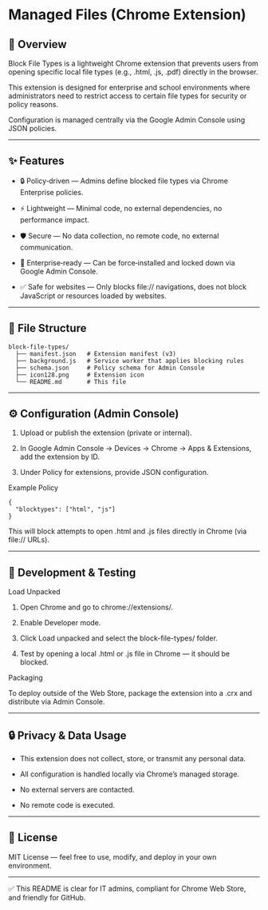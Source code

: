 # Managed Files (Chrome Extension)

## 📌 Overview


Block File Types is a lightweight Chrome extension that prevents users from opening specific local file types (e.g., .html, .js, .pdf) directly in the browser.

This extension is designed for enterprise and school environments where administrators need to restrict access to certain file types for security or policy reasons.

Configuration is managed centrally via the Google Admin Console using JSON policies.


---

## ✨ Features

- 🔒 Policy‑driven — Admins define blocked file types via Chrome Enterprise policies.

- ⚡ Lightweight — Minimal code, no external dependencies, no performance impact.

- 🛡️ Secure — No data collection, no remote code, no external communication.

- 🏫 Enterprise‑ready — Can be force‑installed and locked down via Google Admin Console.

- ✅ Safe for websites — Only blocks file:// navigations, does not block JavaScript or resources loaded by websites.


---

## 📂 File Structure

	block-file-types/
	  ├── manifest.json   # Extension manifest (v3)
	  ├── background.js   # Service worker that applies blocking rules
	  ├── schema.json     # Policy schema for Admin Console
	  ├── icon128.png     # Extension icon
	  └── README.md       # This file


---

## ⚙️ Configuration (Admin Console)

1. Upload or publish the extension (private or internal).

2. In Google Admin Console → Devices → Chrome → Apps & Extensions, add the extension by ID.

3. Under Policy for extensions, provide JSON configuration.

Example Policy

	{
	  "blocktypes": ["html", "js"]
	}

This will block attempts to open .html and .js files directly in Chrome (via file:// URLs).


---

## 🔧 Development & Testing

Load Unpacked

1. Open Chrome and go to chrome://extensions/.

2. Enable Developer mode.

3. Click Load unpacked and select the block-file-types/ folder.

4. Test by opening a local .html or .js file in Chrome — it should be blocked.

Packaging


To deploy outside of the Web Store, package the extension into a .crx and distribute via Admin Console.


---

## 🔒 Privacy & Data Usage

- This extension does not collect, store, or transmit any personal data.

- All configuration is handled locally via Chrome’s managed storage.

- No external servers are contacted.

- No remote code is executed.


---

## 📜 License


MIT License — feel free to use, modify, and deploy in your own environment.


---
✅ This README is clear for IT admins, compliant for Chrome Web Store, and friendly for GitHub.
